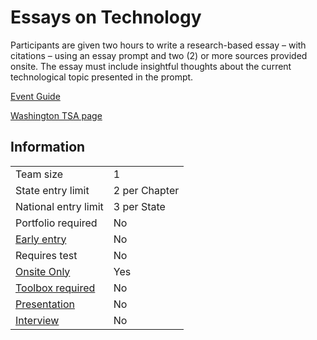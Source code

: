 # Essays on Technology

Participants are given two hours to write a research-based
essay – with citations – using an essay prompt and two (2)
or more sources provided onsite. The essay must include
insightful thoughts about the current technological topic
presented in the prompt.

[Event Guide](https://lwsd.sharepoint.com/:b:/r/sites/GR-JHS-TechnologyStudentAssociation-SCA/Shared%20Documents/23-24/Competition/Event%20Guides/HS%20-%20Essays%20on%20Technology.pdf)

[Washington TSA page](https://www.washingtontsa.org/high-school-events/essays-on-technology)

## Information

|                             |               |
| --------------------------- | ------------- |
| Team size                   | 1             |
| State entry limit           | 2 per Chapter |
| National entry limit        | 3 per State   |
| Portfolio required          | No            |
| [Early entry](/#terms)      | No            |
| Requires test               | No            |
| [Onsite Only](/#terms)      | Yes           |
| [Toolbox required](/#terms) | No            |
| [Presentation](/#terms)     | No            |
| [Interview](/#terms)        | No            |
